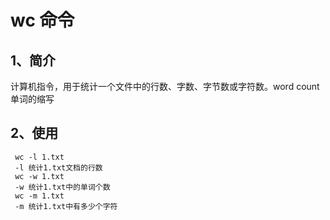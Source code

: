 # wc 命令

## 1、简介
计算机指令，用于统计一个文件中的行数、字数、字节数或字符数。word count单词的缩写

## 2、使用
```
 wc -l 1.txt
 -l 统计1.txt文档的行数
 wc -w 1.txt
 -w 统计1.txt中的单词个数
 wc -m 1.txt
 -m 统计1.txt中有多少个字符
```
